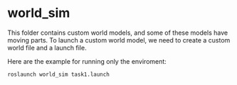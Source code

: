 # world_sim

This folder contains custom world models, and some of these models have moving parts.
To launch a custom world model, we need to create a custom world file and a launch file.

Here are the example for running only the enviroment:

```bash
roslaunch world_sim task1.launch
```